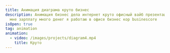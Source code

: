 ```yaml
---
title: Анимация диаграма круто бизнес
description: Анимация бизнес дела интернет круто офисный вайб презентация дайте
  мне зарплату много денег я работаю в офисе бизнес кор businescore
isOpen: true
tag: animation
animation:
  - video: /images/projects/diagram4.mp4
    title: Круто
---
```

